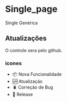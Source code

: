 # Single_page
Single Genérica

## Atualizações 
O controle sera pelo github. 

### icones
- :package:         Nova Funcionalidade
- :up:              Atualização
- :beetle:          Correção de Bug
- :checkered_flag:  Release     



